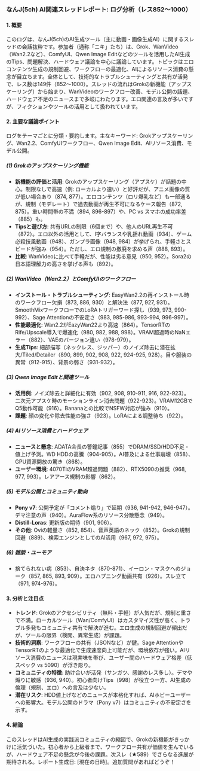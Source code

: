 ### なんJ(5ch) AI関連スレッドレポート: ログ分析（レス852〜1000）

#### 1. 概要
このログは、なんJ(5ch)のAI生成ツール（主に動画・画像生成AI）に関するスレッドの会話抜粋です。参加者（通称「ニキ」たち）は、Grok、WanVideo（Wan2.2など）、ComfyUI、Qwen Image Editなどのツールを活用したAI生成のTips、問題解決、ハードウェア議論を中心に議論しています。トピックはエロコンテンツ生成の規制回避、ワークフローの最適化、AIによるリソース消費の懸念が目立ちます。全体として、技術的なトラブルシューティングと共有が活発で、レス数は149件（852〜1000）。スレッドの流れはGrokの新機能（アップスケーリング）から始まり、WanVideoのワークフロー改善、モデル公開の話題、ハードウェア不足のニュースまで多岐にわたります。エロ関連の言及が多いですが、フィクションやツールの活用として扱われています。

#### 2. 主要な議論ポイント
ログをテーマごとに分類・要約します。主なキーワード: Grokアップスケーリング、Wan2.2、ComfyUIワークフロー、Qwen Image Edit、AIリソース消費、モデル公開。

##### (1) Grokのアップスケーリング機能
- **新機能の評価と活用**: Grokのアップスケーリング（アプスケ）が話題の中心。制限なしで高速（例: ローカルより速い）と好評だが、アニメ画像の質が低い場合あり（874, 877）。エロコンテンツ（ロリ爆乳など）も一部通るが、規制（モデレート）で過去動画が再生不可になるケース報告（872, 875）。重い時間帯の不満（894, 896-897）や、PC vs スマホの成功率差（885）も。
- **Tipsと遊び方**: 共有URLの制限（6個まで）や、他人のURL再生不可（872）。エロ以外の活用として、I字バランスや乳揺れ動画（934）、ゲーム必殺技風動画（948）、ガンプラ画像（948, 984）が挙げられ、手軽さとスピードが強み（954）。ただし、エロ規制の撤廃を求める声（888, 893）。
- **比較**: WanVideoに比べて手軽だが、性能は劣る意見（950, 952）。Sora2の日本語理解力の高さを挙げる声も（892）。

##### (2) WanVideo（Wan2.2）とComfyUIのワークフロー
- **インストール・トラブルシューティング**: EasyWan2.2の再インストール時のワークフロー欠損（873, 886, 930）と解決法（877, 927, 931）。SmoothMixワークフローでのLoRAトリガーワード探し（939, 973, 990-992）、Sage Attentionの不安定さ（983, 985-986, 993-994, 996-997）。
- **性能最適化**: Wan2.2がEazyWan22より高速（864）。TensorRTのRife/Upscale導入で爆速化（980, 982, 988, 998）。VRAM超過時のNaNエラー（882）、VAEのバージョン違い（978-979）。
- **生成Tips**: 細部描写（ネックレス、ジッパー）のノイズ除去に潜在拡大/Tiled/Detailer（890, 899, 902, 908, 922, 924-925, 928）。目や服装の異常（912-915）、背景の弱さ（931-932）。

##### (3) Qwen Image Editと関連ツール
- **活用例**: ノイズ除去と詳細化に有効（902, 908, 910-911, 916, 922-923）。二次元アプスケ時のモーションライン消去問題（922-923）。VRAM12GBでQ5動作可能（916）。Bananaとの比較でNSFW対応が強み（910）。
- **課題**: 顔の変化や除去性能の強さ（923）。LoRAによる調整待ち（922）。

##### (4) AIリソース消費とハードウェア
- **ニュースと懸念**: ADATA会長の警鐘記事（855）でDRAM/SSD/HDD不足・値上げ予測。WD HDDの高騰（904-905）。AI普及による仕事崩壊（858）、GPU資源開放の驚き（868）。
- **ユーザー環境**: 4070TiのVRAM超過問題（882）、RTX5090の推奨（968, 977, 993）。レアアース規制の影響（862）。

##### (5) モデル公開とコミュニティ動向
- **Pony v7**: 公開予定が「コメント煽り」で延期（936, 941-942, 946-947）。デマ注意の声（940）。AuraFlow系のリソース分散懸念（949）。
- **Distill-Loras**: 更新版の期待（901, 906）。
- **その他**: Oviの軽量さ（852, 854）、音声英語のネック（852）。Grokの規制回避（889）、検索エンジンとしてのAI活用（967, 972, 975）。

##### (6) 雑談・ユーモア
- 捨てられない病（853）、自決ネタ（870-871）、イーロン・マスクへのジョーク（857, 865, 893, 909）。エロハプニング動画共有（926）。スレ立て（971, 974-976）。

#### 3. 分析と注目点
- **トレンド**: Grokのアクセシビリティ（無料・手軽）が人気だが、規制と重さで不満。ローカルツール（Wan/ComfyUI）はカスタマイズ性が高く、トラブル多発もコミュニティ共有で解決が進む。エロ生成の規制回避が頻出だが、ツールの限界（検閲、異常生成）が課題。
- **技術的洞察**: ワークフローの共有（JSONなど）が鍵。Sage AttentionやTensorRTのような最適化で生成速度向上可能だが、環境依存が強い。AIリソース消費のニュースは現実味を帯び、ユーザー間のハードウェア格差（低スペック vs 5090）が浮き彫り。
- **コミュニティの特徴**: 助け合いが活発（サンガツ、感謝のレス多し）。デマや煽りに敏感（936, 940）。初心者向けTips（998）が役立つ一方、AI生成の倫理（規制、エロ）への言及は少ない。
- **潜在リスク**: HDD値上げなどのニュースが本格化すれば、AIホビーユーザーへの影響大。モデル公開のドラマ（Pony v7）はコミュニティの不安定さを示す。

#### 4. 結論
このスレッドはAI生成の実践派コミュニティの縮図で、Grokの新機能がきっかけに活気づいた。初心者から上級者まで、ワークフロー共有が価値を生んでいるが、ハードウェア不足の懸念が今後の課題。次スレ（★589）でさらなる進展が期待される。レポート生成日: [現在の日時]。追加質問があればどうぞ！
